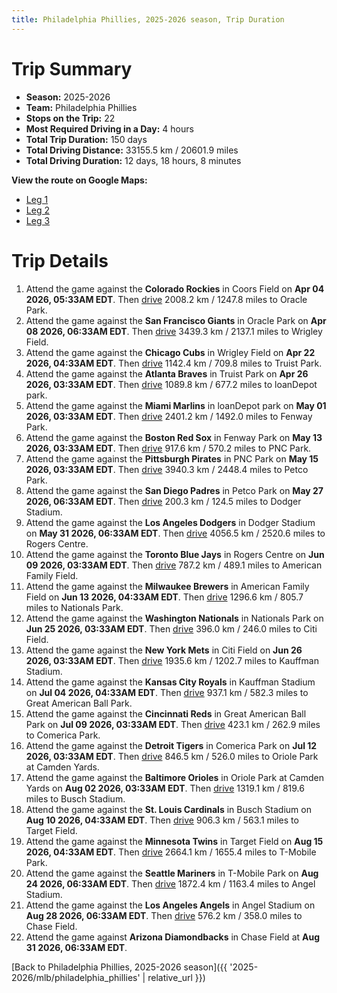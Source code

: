 ```yaml
---
title: Philadelphia Phillies, 2025-2026 season, Trip Duration
---
```


# Trip Summary
- **Season:** 2025-2026
- **Team:** Philadelphia Phillies
- **Stops on the Trip:** 22
- **Most Required Driving in a Day:** 4 hours
- **Total Trip Duration:** 150 days
- **Total Driving Distance:** 33155.5 km / 20601.9 miles
- **Total Driving Duration:** 12 days, 18 hours, 8 minutes

**View the route on Google Maps:**
- [Leg 1](https://www.google.com/maps/dir/Coors+Field+Denver/Oracle+Park+San+Francisco/Wrigley+Field+Chicago/Truist+Park+Atlanta/loanDepot+park+Miami/Fenway+Park+Boston/PNC+Park+Pittsburgh/Petco+Park+San+Diego/Dodger+Stadium+Los+Angeles/Rogers+Centre+Toronto)
- [Leg 2](https://www.google.com/maps/dir/Rogers+Centre+Toronto/American+Family+Field+Milwaukee/Nationals+Park+Washington/Citi+Field+Flushing/Kauffman+Stadium+Kansas+City/Great+American+Ball+Park+Cincinnati/Comerica+Park+Detroit/Oriole+Park+at+Camden+Yards+Baltimore/Busch+Stadium+St.+Louis/Target+Field+Minneapolis)
- [Leg 3](https://www.google.com/maps/dir/Target+Field+Minneapolis/T-Mobile+Park+Seattle/Angel+Stadium+Anaheim/Chase+Field+Phoenix)

# Trip Details
1. Attend the game against the **Colorado Rockies** in Coors Field on **Apr 04 2026, 05:33AM EDT**. Then [drive](https://www.google.com/maps/dir/Coors+Field+Denver/Oracle+Park+San+Francisco) 2008.2 km / 1247.8 miles to Oracle Park.
2. Attend the game against the **San Francisco Giants** in Oracle Park on **Apr 08 2026, 06:33AM EDT**. Then [drive](https://www.google.com/maps/dir/Oracle+Park+San+Francisco/Wrigley+Field+Chicago) 3439.3 km / 2137.1 miles to Wrigley Field.
3. Attend the game against the **Chicago Cubs** in Wrigley Field on **Apr 22 2026, 04:33AM EDT**. Then [drive](https://www.google.com/maps/dir/Wrigley+Field+Chicago/Truist+Park+Atlanta) 1142.4 km / 709.8 miles to Truist Park.
4. Attend the game against the **Atlanta Braves** in Truist Park on **Apr 26 2026, 03:33AM EDT**. Then [drive](https://www.google.com/maps/dir/Truist+Park+Atlanta/loanDepot+park+Miami) 1089.8 km / 677.2 miles to loanDepot park.
5. Attend the game against the **Miami Marlins** in loanDepot park on **May 01 2026, 03:33AM EDT**. Then [drive](https://www.google.com/maps/dir/loanDepot+park+Miami/Fenway+Park+Boston) 2401.2 km / 1492.0 miles to Fenway Park.
6. Attend the game against the **Boston Red Sox** in Fenway Park on **May 13 2026, 03:33AM EDT**. Then [drive](https://www.google.com/maps/dir/Fenway+Park+Boston/PNC+Park+Pittsburgh) 917.6 km / 570.2 miles to PNC Park.
7. Attend the game against the **Pittsburgh Pirates** in PNC Park on **May 15 2026, 03:33AM EDT**. Then [drive](https://www.google.com/maps/dir/PNC+Park+Pittsburgh/Petco+Park+San+Diego) 3940.3 km / 2448.4 miles to Petco Park.
8. Attend the game against the **San Diego Padres** in Petco Park on **May 27 2026, 06:33AM EDT**. Then [drive](https://www.google.com/maps/dir/Petco+Park+San+Diego/Dodger+Stadium+Los+Angeles) 200.3 km / 124.5 miles to Dodger Stadium.
9. Attend the game against the **Los Angeles Dodgers** in Dodger Stadium on **May 31 2026, 06:33AM EDT**. Then [drive](https://www.google.com/maps/dir/Dodger+Stadium+Los+Angeles/Rogers+Centre+Toronto) 4056.5 km / 2520.6 miles to Rogers Centre.
10. Attend the game against the **Toronto Blue Jays** in Rogers Centre on **Jun 09 2026, 03:33AM EDT**. Then [drive](https://www.google.com/maps/dir/Rogers+Centre+Toronto/American+Family+Field+Milwaukee) 787.2 km / 489.1 miles to American Family Field.
11. Attend the game against the **Milwaukee Brewers** in American Family Field on **Jun 13 2026, 04:33AM EDT**. Then [drive](https://www.google.com/maps/dir/American+Family+Field+Milwaukee/Nationals+Park+Washington) 1296.6 km / 805.7 miles to Nationals Park.
12. Attend the game against the **Washington Nationals** in Nationals Park on **Jun 25 2026, 03:33AM EDT**. Then [drive](https://www.google.com/maps/dir/Nationals+Park+Washington/Citi+Field+Flushing) 396.0 km / 246.0 miles to Citi Field.
13. Attend the game against the **New York Mets** in Citi Field on **Jun 26 2026, 03:33AM EDT**. Then [drive](https://www.google.com/maps/dir/Citi+Field+Flushing/Kauffman+Stadium+Kansas+City) 1935.6 km / 1202.7 miles to Kauffman Stadium.
14. Attend the game against the **Kansas City Royals** in Kauffman Stadium on **Jul 04 2026, 04:33AM EDT**. Then [drive](https://www.google.com/maps/dir/Kauffman+Stadium+Kansas+City/Great+American+Ball+Park+Cincinnati) 937.1 km / 582.3 miles to Great American Ball Park.
15. Attend the game against the **Cincinnati Reds** in Great American Ball Park on **Jul 09 2026, 03:33AM EDT**. Then [drive](https://www.google.com/maps/dir/Great+American+Ball+Park+Cincinnati/Comerica+Park+Detroit) 423.1 km / 262.9 miles to Comerica Park.
16. Attend the game against the **Detroit Tigers** in Comerica Park on **Jul 12 2026, 03:33AM EDT**. Then [drive](https://www.google.com/maps/dir/Comerica+Park+Detroit/Oriole+Park+at+Camden+Yards+Baltimore) 846.5 km / 526.0 miles to Oriole Park at Camden Yards.
17. Attend the game against the **Baltimore Orioles** in Oriole Park at Camden Yards on **Aug 02 2026, 03:33AM EDT**. Then [drive](https://www.google.com/maps/dir/Oriole+Park+at+Camden+Yards+Baltimore/Busch+Stadium+St.+Louis) 1319.1 km / 819.6 miles to Busch Stadium.
18. Attend the game against the **St. Louis Cardinals** in Busch Stadium on **Aug 10 2026, 04:33AM EDT**. Then [drive](https://www.google.com/maps/dir/Busch+Stadium+St.+Louis/Target+Field+Minneapolis) 906.3 km / 563.1 miles to Target Field.
19. Attend the game against the **Minnesota Twins** in Target Field on **Aug 15 2026, 04:33AM EDT**. Then [drive](https://www.google.com/maps/dir/Target+Field+Minneapolis/T-Mobile+Park+Seattle) 2664.1 km / 1655.4 miles to T-Mobile Park.
20. Attend the game against the **Seattle Mariners** in T-Mobile Park on **Aug 24 2026, 06:33AM EDT**. Then [drive](https://www.google.com/maps/dir/T-Mobile+Park+Seattle/Angel+Stadium+Anaheim) 1872.4 km / 1163.4 miles to Angel Stadium.
21. Attend the game against the **Los Angeles Angels** in Angel Stadium on **Aug 28 2026, 06:33AM EDT**. Then [drive](https://www.google.com/maps/dir/Angel+Stadium+Anaheim/Chase+Field+Phoenix) 576.2 km / 358.0 miles to Chase Field.
22. Attend the game against **Arizona Diamondbacks** in Chase Field at **Aug 31 2026, 06:33AM EDT**.

[Back to Philadelphia Phillies, 2025-2026 season]({{ '2025-2026/mlb/philadelphia_phillies' | relative_url }})

